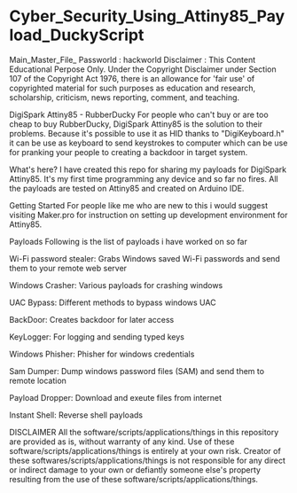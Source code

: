 # Cyber_Security_Using_Attiny85_Payload_DuckyScript

Main_Master_File_ Passworld : hackworld
Disclaimer : This Content Educational Perpose Only. Under the Copyright Disclaimer under Section 107 of the Copyright Act 1976, there is an allowance for 'fair use' of copyrighted material for such purposes as education and research, scholarship, criticism, news reporting, comment, and teaching.

DigiSpark Attiny85 - RubberDucky
For people who can't buy or are too cheap to buy RubberDucky, DigiSpark Attiny85 is the solution to their problems. Because it's possible to use it as HID thanks to "DigiKeyboard.h" it can be use as keyboard to send keystrokes to computer which can be use for pranking your people to creating a backdoor in target system.

What's here?
I have created this repo for sharing my payloads for DigiSpark Attiny85. It's my first time programming any device and so far no fires. All the payloads are tested on Attiny85 and created on Arduino IDE.

Getting Started
For people like me who are new to this i would suggest visiting Maker.pro for instruction on setting up development environment for Attiny85.

Payloads
Following is the list of payloads i have worked on so far

Wi-Fi password stealer: Grabs Windows saved Wi-Fi passwords and send them to your remote web server

Windows Crasher: Various payloads for crashing windows

UAC Bypass: Different methods to bypass windows UAC

BackDoor: Creates backdoor for later access

KeyLogger: For logging and sending typed keys

Windows Phisher: Phisher for windows credentials

Sam Dumper: Dump windows password files (SAM) and send them to remote location

Payload Dropper: Download and exeute files from internet

Instant Shell: Reverse shell payloads

DISCLAIMER
All the software/scripts/applications/things in this repository are provided as is, without warranty of any kind. Use of these software/scripts/applications/things is entirely at your own risk. Creator of these softwares/scripts/applications/things is not responsible for any direct or indirect damage to your own or defiantly someone else's property resulting from the use of these software/scripts/applications/things.
